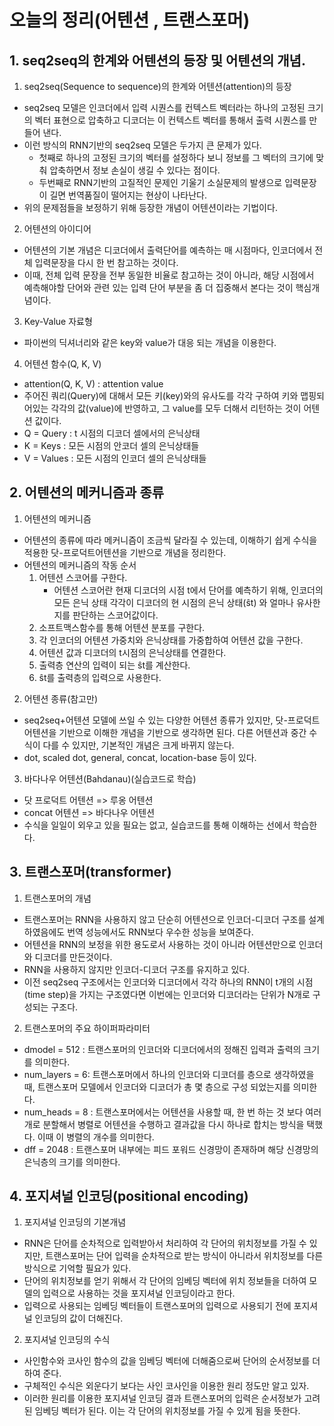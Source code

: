 # 오늘의 정리(어텐션 , 트랜스포머)

## 1. seq2seq의 한계와 어텐션의 등장 및 어텐션의 개념.

1. seq2seq(Sequence to sequence)의 한계와 어텐션(attention)의 등장
- seq2seq  모델은 인코더에서 입력 시퀀스를 컨텍스트 벡터라는 하나의 고정된 크기의 벡터 표현으로 압축하고 디코더는 이 컨텍스트 벡터를 통해서 출력 시퀀스를 만들어 낸다.
- 이런 방식의 RNN기반의 seq2seq 모델은 두가지 큰 문제가 있다.
    - 첫째로 하나의 고정된 크기의 벡터를 설정하다 보니 정보를 그 벡터의 크기에 맞춰 압축하면서 정보 손실이 생길 수 있다는 점이다.
    - 두번째로 RNN기반의 고질적인 문제인 기울기 소실문제의 발생으로 입력문장이 길면 번역품질이 떨어지는 현상이 나타난다.
- 위의 문제점들을 보정하기 위해 등장한 개념이 어텐션이라는 기법이다.

2. 어텐션의 아이디어
- 어텐션의 기본 개념은 디코더에서 출력단어를 예측하는 매 시점마다, 인코더에서 전체 입력문장을 다시 한 번 참고하는 것이다.
- 이때, 전체 입력 문장을 전부 동일한 비율로 참고하는 것이 아니라, 해당 시점에서 예측해야할 단어와 관련 있는 입력 단어 부분을 좀 더 집중해서 본다는 것이 핵심개념이다.

3. Key-Value 자료형 
- 파이썬의 딕셔너리와 같은 key와 value가 대응 되는 개념을 이용한다.

4. 어텐션 함수(Q, K, V)
- attention(Q, K, V) : attention value
- 주어진 쿼리(Query)에 대해서 모든 키(key)와의 유사도를 각각 구하여 키와 맵핑되어있는 각각의 값(value)에 반영하고, 그 value를 모두 더해서 리턴하는 것이 어텐션 값이다.
- Q = Query : t 시점의 디코더 셀에서의 은닉상태
- K = Keys : 모든 시점의 안코더 셀의 은닉상태들
- V = Values : 모든 시점의 인코더 셀의 은닉상태들

## 2. 어텐션의 메커니즘과 종류

1. 어텐션의 메커니즘
- 어텐션의 종류에 따라 메커니즘이 조금씩 달라질 수 있는데, 이해하기 쉽게 수식을 적용한 닷-프로덕트어텐션을 기반으로 개념을 정리한다.
- 어텐션의 메커니즘의 작동 순서
    1. 어텐션 스코어를 구한다.
        - 어텐션 스코어란 현재 디코더의 시점 t에서 단어를 예측하기 위해, 인코더의 모든 은닉 상태 각각이 디코더의 현 시점의 은닉 상태(ŝt) 와 얼마나 유사한지를 판단하는 스코어값이다.
    2. 소프트맥스함수를 통해 어텐션 분포를 구한다.
    3. 각 인코더의 어텐션 가중치와 은닉상태를 가중합하여 어텐션 값을 구한다.
    4. 어텐션 값과 디코더의 t시점의 은닉상태를 연결한다.
    5. 출력층 연산의 입력이 되는 ŝt를 계산한다.
    6. ŝt를 출력층의 입력으로 사용한다.

2. 어텐션 종류(참고만)
- seq2seq+어텐션 모델에 쓰일 수 있는 다양한 어텐션 종류가 있지만, 닷-프로덕트 어텐션을 기반으로 이해한 개념을 기반으로 생각하면 된다. 다른 어텐션과 중간 수식이 다를 수 있지만, 기본적인 개념은 크게 바뀌지 않는다.
- dot, scaled dot, general, concat, location-base 등이 있다.

3. 바다나우 어텐션(Bahdanau)(실습코드로 학습)
- 닷 프로덕트 어텐션 => 루옹 어텐션
- concat 어텐션 => 바다나우 어텐션
- 수식을 일일이 외우고 있을 필요는 없고, 실습코드를 통해 이해하는 선에서 학습한다.

## 3. 트랜스포머(transformer)

1. 트랜스포머의 개념
- 트랜스포머는 RNN을 사용하지 않고 단순히 어텐션으로 인코더-디코더 구조를 설계하였음에도 번역 성능에서도 RNN보다 우수한 성능을 보여준다.
- 어텐션을 RNN의 보정을 위한 용도로서 사용하는 것이 아니라 어텐션만으로 인코더와 디코더를 만든것이다.
- RNN을 사용하지 않지만 인코더-디코더 구조를 유지하고 있다. 
- 이전 seq2seq 구조에서는 인코더와 디코더에서 각각 하나의 RNN이 t개의 시점(time step)을 가지는 구조였다면 이번에는 인코더와 디코더라는 단위가 N개로 구성되는 구조다. 

2. 트랜스포머의 주요 하이퍼파라미터
- dmodel = 512 : 트랜스포머의 인코더와 디코더에서의 정해진 입력과 출력의 크기를 의미한다. 
- num_layers = 6: 트랜스포머에서 하나의 인코더와 디코더를 층으로 생각하였을 때, 트랜스포머 모델에서 인코더와 디코더가 총 몇 층으로 구성 되었는지를 의미한다. 
- num_heads = 8 : 트랜스포머에서는 어텐션을 사용할 때, 한 번 하는 것 보다 여러 개로 분할해서 병렬로 어텐션을 수행하고 결과값을 다시 하나로 합치는 방식을 택했다. 이때 이 병렬의 개수를 의미한다.
- dff = 2048 : 트랜스포머 내부에는 피드 포워드 신경망이 존재하며 해당 신경망의 은닉층의 크기를 의미한다. 

## 4. 포지셔널 인코딩(positional encoding)

1. 포지셔널 인코딩의 기본개념
- RNN은 단어를 순차적으로 입력받아서 처리하여 각 단어의 위치정보를 가질 수 있지만, 트랜스포머는 단어 입력을 순차적으로 받는 방식이 아니라서 위치정보를 다른 방식으로 기억할 필요가 있다.
- 단어의 위치정보를 얻기 위해서 각 단어의 임베딩 벡터에 위치 정보들을 더하여 모델의 입력으로 사용하는 것을 포지셔널 인코딩이라고 한다.
- 입력으로 사용되는 임베딩 벡터들이 트랜스포머의 입력으로 사용되기 전에 포지셔널 인코딩의 값이 더해진다.

2. 포지셔널 인코딩의 수식
- 사인함수와 코사인 함수의 값을 임베딩 벡터에 더해줌으로써 단어의 순서정보를 더하여 준다.
- 구체적인 수식은 외운다기 보다는 사인 코사인을 이용한 원리 정도만 알고 있자.
- 이러한 원리를 이용한 포지셔널 인코딩 결과 트랜스포머의 입력은 순서정보가 고려된 임베딩 벡터가 된다. 이는 각 단어의 위치정보를 가질 수 있게 됨을 뜻한다.